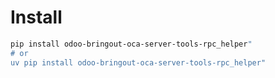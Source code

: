# Install

```bash
pip install odoo-bringout-oca-server-tools-rpc_helper"
# or
uv pip install odoo-bringout-oca-server-tools-rpc_helper"
```
